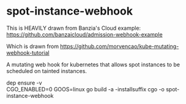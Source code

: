 # spot-instance-webhook	

This is HEAVILY drawn from Banzia's Cloud example: https://github.com/banzaicloud/admission-webhook-example	

Which is drawn from https://github.com/morvencao/kube-mutating-webhook-tutorial	

A mutating web hook for kubernetes that allows spot instances to be scheduled on tainted instances.	

dep ensure -v	
CGO_ENABLED=0 GOOS=linux go build -a -installsuffix cgo -o spot-instance-webhook